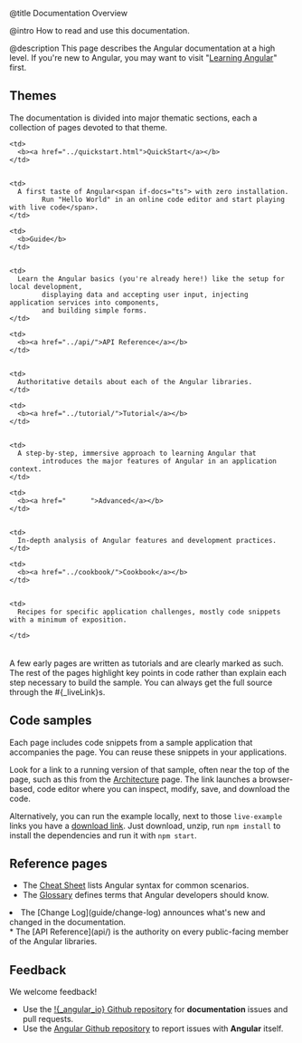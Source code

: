 @title
Documentation Overview

@intro
How to read and use this documentation.

@description
This page describes the Angular documentation at a high level.
If you're new to Angular, you may want to visit "[Learning Angular](guide/learning-angular)" first.

## Themes

The documentation is divided into major thematic sections, each
a collection of pages devoted to that theme.

<table width="100%">

  <col width="15%">

  </col>


  <col>

  </col>


  <tr style=top>

    <td>
      <b><a href="../quickstart.html">QuickStart</a></b>
    </td>


    <td>
      A first taste of Angular<span if-docs="ts"> with zero installation.       
            Run "Hello World" in an online code editor and start playing with live code</span>.
    </td>


  </tr>


  <tr style=top>

    <td>
      <b>Guide</b>
    </td>


    <td>
      Learn the Angular basics (you're already here!) like the setup for local development,      
            displaying data and accepting user input, injecting application services into components,      
            and building simple forms.
    </td>


  </tr>


  <tr style=top>

    <td>
      <b><a href="../api/">API Reference</a></b>
    </td>


    <td>
      Authoritative details about each of the Angular libraries.
    </td>


  </tr>


  <tr style=top>

    <td>
      <b><a href="../tutorial/">Tutorial</a></b>
    </td>


    <td>
      A step-by-step, immersive approach to learning Angular that      
            introduces the major features of Angular in an application context.
    </td>


  </tr>


  <tr style=top>

    <td>
      <b><a href="      ">Advanced</a></b>
    </td>


    <td>
      In-depth analysis of Angular features and development practices.
    </td>


  </tr>


  <tr style=top if-docs="ts">

    <td>
      <b><a href="../cookbook/">Cookbook</a></b>
    </td>


    <td>
      Recipes for specific application challenges, mostly code snippets with a minimum of exposition.      
            
    </td>


  </tr>


</table>

A few early pages are written as tutorials and are clearly marked as such.
The rest of the pages highlight key points in code rather than explain each step necessary to build the sample.
You can always get the full source through the #{_liveLink}s.

## Code samples

Each page includes code snippets from a sample application that accompanies the page.
You can reuse these snippets in your applications.

Look for a link to a running version of that sample, often near the top of the page,
such as this <live-example nodownload name="architecture"></live-example> from the [Architecture](guide/architecture) page.
<span if-docs="ts">
The link launches a browser-based, code editor where you can inspect, modify, save, and download the code.
</span>

Alternatively, you can run the example locally, next to those `live-example` links you have a <a href="/resources/zips/architecture/architecture.zip">download link</a>.
Just download, unzip, run `npm install` to install the dependencies and run it with `npm start`.

## Reference pages

* The [Cheat Sheet](guide/cheatsheet) lists Angular syntax for common scenarios.
* The [Glossary](guide/glossary) defines terms that Angular developers should know.
<li if-docs="ts">The [Change Log](guide/change-log) announces what's new and changed in the documentation.</li>
* The [API Reference](api/) is the authority on every public-facing member of the Angular libraries.

## Feedback

We welcome feedback! 

* Use the <a href="!{_ngDocRepoURL}" target="_blank" title="angular docs on github">!{_angular_io} Github repository</a> for **documentation** issues and pull requests.
* Use the <a href="!{_ngRepoURL}" target="_blank" title="angular source on github">Angular Github repository</a> to report issues with **Angular** itself.